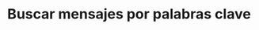 ---
view: categories
title: Buscar mensajes por palabras clave
excerpt: Categorías y etiquetas para encontrar más rápido lo que desea
---